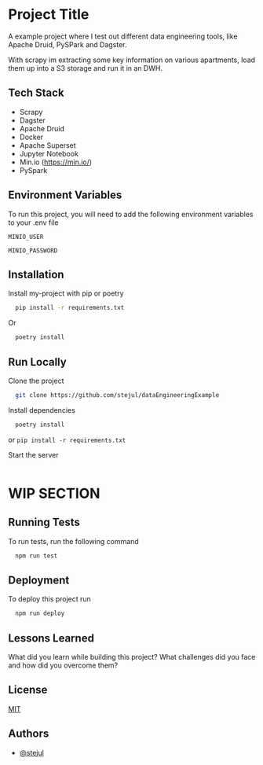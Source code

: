 
# Project Title

A example project where I test out different data engineering tools, like Apache Druid, PySPark and Dagster.

With scrapy im extracting some key information on various apartments, load them up into a S3 storage and run it in an DWH.


## Tech Stack

- Scrapy
- Dagster
- Apache Druid
- Docker
- Apache Superset
- Jupyter Notebook
- Min.io (https://min.io/)
- PySpark

## Environment Variables

To run this project, you will need to add the following environment variables to your .env file

`MINIO_USER`

`MINIO_PASSWORD`


## Installation

Install my-project with pip or poetry

```bash
  pip install -r requirements.txt
```
Or
```bash
  poetry install
```

## Run Locally

Clone the project

```bash
  git clone https://github.com/stejul/dataEngineeringExample
```

Install dependencies
```bash
  poetry install
```
or `pip install -r requirements.txt`

Start the server

```bash

```


# WIP SECTION
## Running Tests

To run tests, run the following command

```bash
  npm run test
```


## Deployment

To deploy this project run

```bash
  npm run deploy
```


## Lessons Learned

What did you learn while building this project? What challenges did you face and how did you overcome them?


## License

[MIT](https://choosealicense.com/licenses/mit/)


## Authors

- [@stejul](https://www.github.com/stejul)
